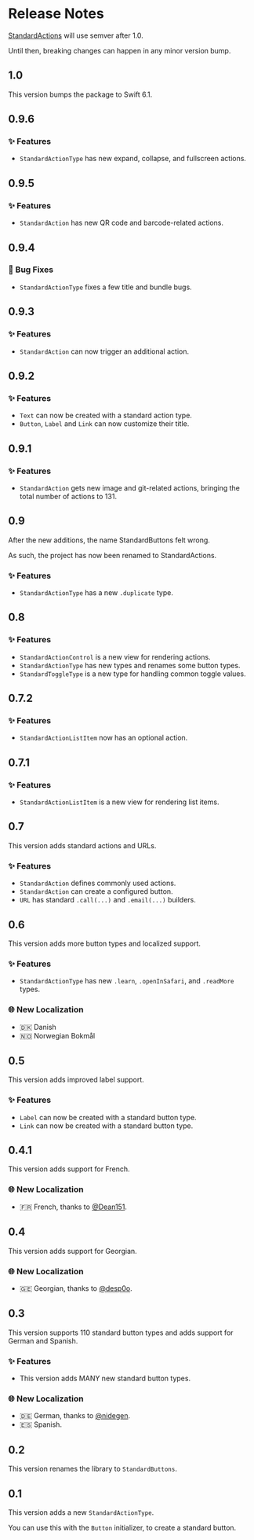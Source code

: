 # Release Notes

[StandardActions](https://github.com/danielsaidi/StandardActions) will use semver after 1.0. 

Until then, breaking changes can happen in any minor version bump.



## 1.0

This version bumps the package to Swift 6.1.



## 0.9.6

### ✨ Features

* `StandardActionType` has new expand, collapse, and fullscreen actions.
 


## 0.9.5

### ✨ Features

* `StandardAction` has new QR code and barcode-related actions.
 


## 0.9.4

### 🐛 Bug Fixes

* `StandardActionType` fixes a few title and bundle bugs.
 


## 0.9.3

### ✨ Features

* `StandardAction` can now trigger an additional action.
 


## 0.9.2

### ✨ Features

* `Text` can now be created with a standard action type.
* `Button`, `Label` and `Link` can now customize their title.
 


## 0.9.1

### ✨ Features

* `StandardAction` gets new image and git-related actions, bringing the total number of actions to 131.
 


## 0.9

After the new additions, the name StandardButtons felt wrong.

As such, the project has now been renamed to StandardActions.

### ✨ Features

* `StandardActionType` has a new `.duplicate` type.



## 0.8

### ✨ Features

* `StandardActionControl` is a new view for rendering actions.
* `StandardActionType` has new types and renames some button types.
* `StandardToggleType` is a new type for handling common toggle values.



## 0.7.2

### ✨ Features

* `StandardActionListItem` now has an optional action.



## 0.7.1

### ✨ Features

* `StandardActionListItem` is a new view for rendering list items.



## 0.7

This version adds standard actions and URLs. 

### ✨ Features

* `StandardAction` defines commonly used actions.
* `StandardAction` can create a configured button.
* `URL` has standard `.call(...)` and `.email(...)` builders.



## 0.6

This version adds more button types and localized support. 

### ✨ Features

* `StandardActionType` has new `.learn`, `.openInSafari`, and `.readMore` types.

### 🌐 New Localization

* 🇩🇰 Danish 
* 🇳🇴 Norwegian Bokmål



## 0.5

This version adds improved label support. 

### ✨ Features

* `Label` can now be created with a standard button type.
* `Link` can now be created with a standard button type. 



## 0.4.1

This version adds support for French. 

### 🌐 New Localization

* 🇫🇷 French, thanks to [@Dean151](https://github.com/Dean151). 



## 0.4

This version adds support for Georgian. 

### 🌐 New Localization

* 🇬🇪 Georgian, thanks to [@desp0o](https://github.com/desp0o). 



## 0.3

This version supports 110 standard button types and adds support for German and Spanish. 

### ✨ Features

* This version adds MANY new standard button types.

### 🌐 New Localization

* 🇩🇪 German, thanks to [@nidegen](https://github.com/nidegen). 
* 🇪🇸 Spanish. 



## 0.2

This version renames the library to `StandardButtons`. 



## 0.1

This version adds a new `StandardActionType`.

You can use this with the `Button` initializer, to create a standard button. 
